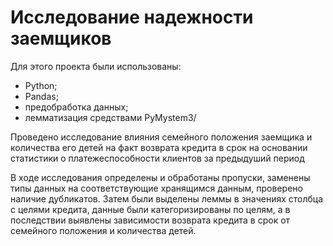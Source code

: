 # Исследование надежности заемщиков

Для этого проекта были использованы: 
- Python;
- Pandas;
- предобработка данных;
- лемматизация средствами PyMystem3/

Проведено исследование влияния семейного положения заемщика и количества его детей на факт возврата кредита в срок на основании статистики о платежеспособности клиентов за предыдуший период

В ходе исследования определены и обработаны пропуски, заменены типы данных на соответствующие хранящимся данным, проверено наличие дубликатов. Затем были выделены леммы в значениях столбца с целями кредита, данные были категоризированы по целям, а в последствии выявлены зависимости возврата кредита в срок от семейного положения и количества детей.
